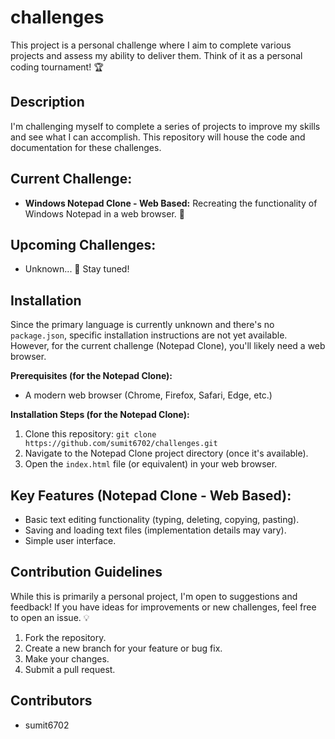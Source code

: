 # challenges

This project is a personal challenge where I aim to complete various projects and assess my ability to deliver them. Think of it as a personal coding tournament! 🏆

## Description

I'm challenging myself to complete a series of projects to improve my skills and see what I can accomplish. This repository will house the code and documentation for these challenges.

## Current Challenge:

*   **Windows Notepad Clone - Web Based:** Recreating the functionality of Windows Notepad in a web browser. 📝

## Upcoming Challenges:

*   Unknown... 🤔 Stay tuned!

## Installation

Since the primary language is currently unknown and there's no `package.json`, specific installation instructions are not yet available. However, for the current challenge (Notepad Clone), you'll likely need a web browser.

**Prerequisites (for the Notepad Clone):**

*   A modern web browser (Chrome, Firefox, Safari, Edge, etc.)

**Installation Steps (for the Notepad Clone):**

1.  Clone this repository: `git clone https://github.com/sumit6702/challenges.git`
2.  Navigate to the Notepad Clone project directory (once it's available).
3.  Open the `index.html` file (or equivalent) in your web browser.

## Key Features (Notepad Clone - Web Based):

*   Basic text editing functionality (typing, deleting, copying, pasting).
*   Saving and loading text files (implementation details may vary).
*   Simple user interface.

## Contribution Guidelines

While this is primarily a personal project, I'm open to suggestions and feedback! If you have ideas for improvements or new challenges, feel free to open an issue. 💡

1.  Fork the repository.
2.  Create a new branch for your feature or bug fix.
3.  Make your changes.
4.  Submit a pull request.

## Contributors

*   sumit6702
